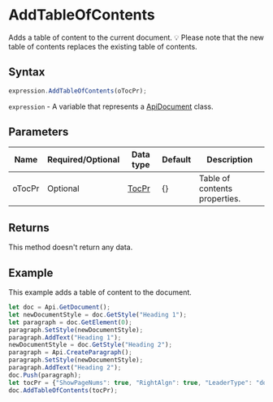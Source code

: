 # AddTableOfContents

Adds a table of content to the current document.💡 Please note that the new table of contents replaces the existing table of contents.

## Syntax

```javascript
expression.AddTableOfContents(oTocPr);
```

`expression` - A variable that represents a [ApiDocument](../ApiDocument.md) class.

## Parameters

| **Name** | **Required/Optional** | **Data type** | **Default** | **Description** |
| ------------- | ------------- | ------------- | ------------- | ------------- |
| oTocPr | Optional | [TocPr](../../Enumeration/TocPr.md) | &#123;&#125; | Table of contents properties. |

## Returns

This method doesn't return any data.

## Example

This example adds a table of content to the document.

```javascript editor-docx
let doc = Api.GetDocument();
let newDocumentStyle = doc.GetStyle("Heading 1");
let paragraph = doc.GetElement(0);
paragraph.SetStyle(newDocumentStyle);
paragraph.AddText("Heading 1");
newDocumentStyle = doc.GetStyle("Heading 2");
paragraph = Api.CreateParagraph();
paragraph.SetStyle(newDocumentStyle);
paragraph.AddText("Heading 2");
doc.Push(paragraph);
let tocPr = {"ShowPageNums": true, "RightAlgn": true, "LeaderType": "dot", "FormatAsLinks": true, "BuildFrom": {"OutlineLvls": 9}, "TocStyle": "standard"};
doc.AddTableOfContents(tocPr);
```
